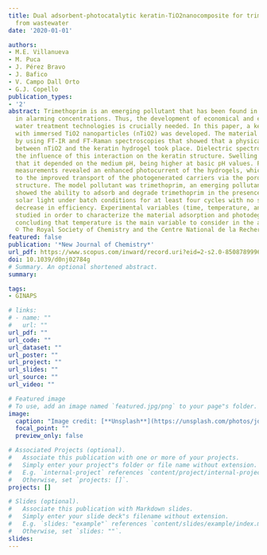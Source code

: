 ```yaml
---
title: Dual adsorbent-photocatalytic keratin-TiO2nanocomposite for trimethoprim removal
  from wastewater
date: '2020-01-01'

authors:
- M.E. Villanueva
- M. Puca
- J. Pérez Bravo
- J. Bafico
- V. Campo Dall Orto
- G.J. Copello
publication_types:
- '2'
abstract: Trimethoprim is an emerging pollutant that has been found in ground water
  in alarming concentrations. Thus, the development of economical and efficient advanced
  water treatment technologies is crucially needed. In this paper, a keratin hydrogel
  with immersed TiO2 nanoparticles (nTiO2) was developed. The material was characterized
  by using FT-IR and FT-Raman spectroscopies that showed that a physical interaction
  between nTiO2 and the keratin hydrogel took place. Dielectric spectroscopy confirmed
  the influence of this interaction on the keratin structure. Swelling studies showed
  that it depended on the medium pH, being higher at basic pH values. Photocurrent
  measurements revealed an enhanced photocurrent of the hydrogels, which may be due
  to the improved transport of the photogenerated carriers via the porous network
  structure. The model pollutant was trimethoprim, an emerging pollutant. These hydrogels
  showed the ability to adsorb and degrade trimethoprim in the presence of simulated
  solar light under batch conditions for at least four cycles with no significant
  decrease in efficiency. Experimental variables (time, temperature, and pH) were
  studied in order to characterize the material adsorption and photodegradation performance,
  concluding that temperature is the main variable to consider in the adsorption process.
  © The Royal Society of Chemistry and the Centre National de la Recherche Scientifique.
featured: false
publication: '*New Journal of Chemistry*'
url_pdf: https://www.scopus.com/inward/record.uri?eid=2-s2.0-85087899963&doi=10.1039%2fd0nj02784g&partnerID=40&md5=3451cd744d090d143bc12b26869b5f3f
doi: 10.1039/d0nj02784g
# Summary. An optional shortened abstract.
summary: 

tags:
- GINAPS

# links:
# - name: ""
#   url: ""
url_pdf: ""
url_code: ""
url_dataset: ""
url_poster: ""
url_project: ""
url_slides: ""
url_source: ""
url_video: ""

# Featured image
# To use, add an image named `featured.jpg/png` to your page"s folder. 
image:
  caption: "Image credit: [**Unsplash**](https://unsplash.com/photos/jdD8gXaTZsc)"
  focal_point: ""
  preview_only: false

# Associated Projects (optional).
#   Associate this publication with one or more of your projects.
#   Simply enter your project"s folder or file name without extension.
#   E.g. `internal-project` references `content/project/internal-project/index.md`.
#   Otherwise, set `projects: []`.
projects: []

# Slides (optional).
#   Associate this publication with Markdown slides.
#   Simply enter your slide deck"s filename without extension.
#   E.g. `slides: "example"` references `content/slides/example/index.md`.
#   Otherwise, set `slides: ""`.
slides:
---
```


